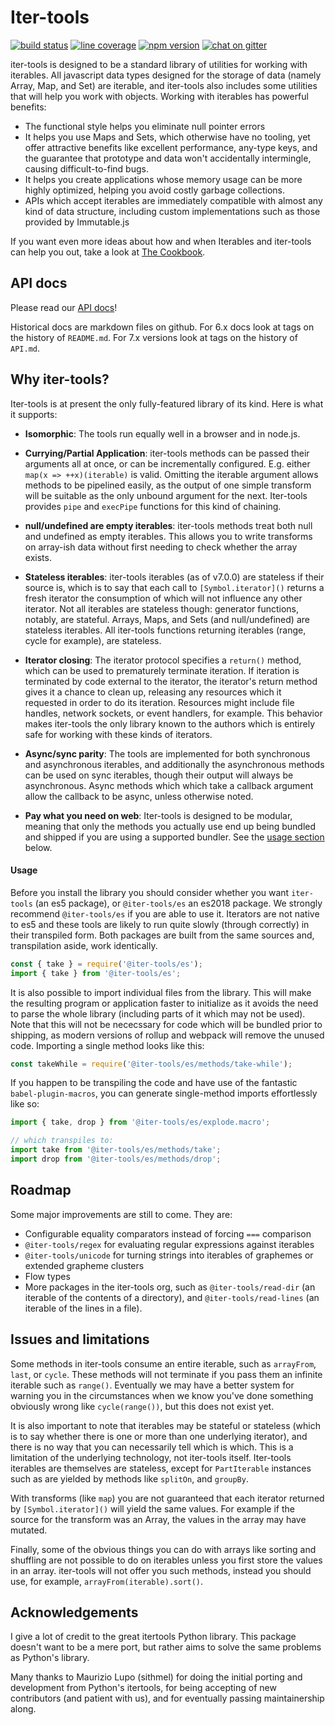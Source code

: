 # Iter-tools

[![build status](https://img.shields.io/github/workflow/status/iter-tools/iter-tools/verify)](https://github.com/iter-tools/iter-tools/actions?query=workflow%3Averify)
[![line coverage](https://codecov.io/gh/iter-tools/iter-tools/branch/master/graph/badge.svg)](https://codecov.io/gh/iter-tools/iter-tools)
[![npm version](https://img.shields.io/npm/v/@iter-tools/es)](https://www.npmjs.com/package/@iter-tools/es)
[![chat on gitter](https://img.shields.io/gitter/room/iter-tools/iter-tools)](https://gitter.im/iter-tools/community)

iter-tools is designed to be a standard library of utilities for working with iterables. All javascript data types designed for the storage of data (namely Array, Map, and Set) are iterable, and iter-tools also includes some utilities that will help you work with objects. Working with iterables has powerful benefits:

- The functional style helps you eliminate null pointer errors
- It helps you use Maps and Sets, which otherwise have no tooling, yet offer attractive benefits like excellent performance, any-type keys, and the guarantee that prototype and data won't accidentally intermingle, causing difficult-to-find bugs.
- It helps you create applications whose memory usage can be more highly optimized, helping you avoid costly garbage collections.
- APIs which accept iterables are immediately compatible with almost any kind of data structure, including custom implementations such as those provided by Immutable.js

If you want even more ideas about how and when Iterables and iter-tools can help you out, take a look at [The Cookbook](https://github.com/iter-tools/iter-tools/blob/master/COOKBOOK.md).

## API docs

Please read our [API docs](https://github.com/iter-tools/iter-tools/blob/v7.0.0-rc.0/API.md)!

Historical docs are markdown files on github. For 6.x docs look at tags on the history of `README.md`. For 7.x versions look at tags on the history of `API.md`.

## Why iter-tools?

Iter-tools is at present the only fully-featured library of its kind. Here is what it supports:

- **Isomorphic**: The tools run equally well in a browser and in node.js.

- **Currying/Partial Application**: iter-tools methods can be passed their arguments all at once, or can be incrementally configured. E.g. either `map(x => ++x)(iterable)` is valid. Omitting the iterable argument allows methods to be pipelined easily, as the output of one simple transform will be suitable as the only unbound argument for the next. Iter-tools provides `pipe` and `execPipe` functions for this kind of chaining.

- **null/undefined are empty iterables**: iter-tools methods treat both null and undefined as empty iterables. This allows you to write transforms on array-ish data without first needing to check whether the array exists.

- **Stateless iterables**: iter-tools iterables (as of v7.0.0) are stateless if their source is, which is to say that each call to `[Symbol.iterator]()` returns a fresh iterator the consumption of which will not influence any other iterator. Not all iterables are stateless though: generator functions, notably, are stateful. Arrays, Maps, and Sets (and null/undefined) are stateless iterables. All iter-tools functions returning iterables (range, cycle for example), are stateless.

- **Iterator closing**: The iterator protocol specifies a `return()` method, which can be used to prematurely terminate iteration. If iteration is terminated by code external to the iterator, the iterator's return method gives it a chance to clean up, releasing any resources which it requested in order to do its iteration. Resources might include file handles, network sockets, or event handlers, for example. This behavior makes iter-tools the only library known to the authors which is entirely safe for working with these kinds of iterators.

- **Async/sync parity**: The tools are implemented for both synchronous and asynchronous iterables, and additionally the asynchronous methods can be used on sync iterables, though their output will always be asynchronous. Async methods which which take a callback argument allow the callback to be async, unless otherwise noted.

- **Pay what you need on web**: Iter-tools is designed to be modular, meaning that only the methods you actually use end up being bundled and shipped if you are using a supported bundler. See the [usage section](#usage) below.

#### Usage

Before you install the library you should consider whether you want `iter-tools` (an es5 package), or `@iter-tools/es` an es2018 package. We strongly recommend `@iter-tools/es` if you are able to use it. Iterators are not native to es5 and these tools are likely to run quite slowly (through correctly) in their transpiled form. Both packages are built from the same sources and, transpilation aside, work identically.

```js
const { take } = require('@iter-tools/es');
import { take } from '@iter-tools/es';
```

It is also possible to import individual files from the library. This will make the resulting program or application faster to initialize as it avoids the need to parse the whole library (including parts of it which may not be used). Note that this will not be nececssary for code which will be bundled prior to shipping, as modern versions of rollup and webpack will remove the unused code. Importing a single method looks like this:

```js
const takeWhile = require('@iter-tools/es/methods/take-while');
```

If you happen to be transpiling the code and have use of the fantastic `babel-plugin-macros`, you can generate single-method imports effortlessly like so:

```js
import { take, drop } from '@iter-tools/es/explode.macro';

// which transpiles to:
import take from '@iter-tools/es/methods/take';
import drop from '@iter-tools/es/methods/drop';
```

## Roadmap

Some major improvements are still to come. They are:

- Configurable equality comparators instead of forcing `===` comparison
- `@iter-tools/regex` for evaluating regular expressions against iterables
- `@iter-tools/unicode` for turning strings into iterables of graphemes or extended grapheme clusters
- Flow types
- More packages in the iter-tools org, such as `@iter-tools/read-dir` (an iterable of the contents of a directory), and `@iter-tools/read-lines` (an iterable of the lines in a file).

## Issues and limitations

Some methods in iter-tools consume an entire iterable, such as `arrayFrom`, `last`, or `cycle`. These methods will not terminate if you pass them an infinite iterable such as `range()`. Eventually we may have a better system for warning you in the circumstances when we know you've done something obviously wrong like `cycle(range())`, but this does not exist yet.

It is also important to note that iterables may be stateful or stateless (which is to say whether there is one or more than one underlying iterator), and there is no way that you can necessarily tell which is which. This is a limitation of the underlying technology, not iter-tools itself. Iter-tools iterables are themselves are stateless, except for `PartIterable` instances such as are yielded by methods like `splitOn`, and `groupBy`.

With transforms (like `map`) you are not guaranteed that each iterator returned by `[Symbol.iterator]()` will yield the same values. For example if the source for the transform was an Array, the values in the array may have mutated.

Finally, some of the obvious things you can do with arrays like sorting and shuffling are not possible to do on iterables unless you first store the values in an array. iter-tools will not offer you such methods, instead you should use, for example, `arrayFrom(iterable).sort()`.

## Acknowledgements

I give a lot of credit to the great itertools Python library. This package doesn't want to be a mere port, but rather aims to solve the same problems as Python's library.

Many thanks to Maurizio Lupo (sithmel) for doing the initial porting and development from Python's itertools, for being accepting of new contributors (and patient with us), and for eventually passing maintainership along.
